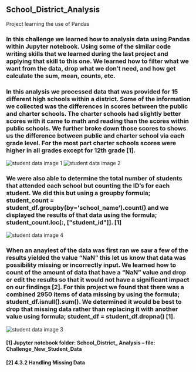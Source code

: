 ## School_District_Analysis
Project learning the use of Pandas


### In this challenge we learned how to analysis data using Pandas within Jupyter notebook. Using some of the similar code writing skills that we learned during the last project and applying that skill to this one. We learned how to filter what we want from the data, drop what we don’t need, and how get calculate the sum, mean, counts, etc. 

### In this analysis we processed data that was provided for 15 different high schools within a district. Some of the information we collected was the differences in scores between the public and charter schools. The charter schools had slightly better scores with it came to math and reading than the scores within public schools. We further broke down those scores to shows us the difference between public and charter school via each grade level. For the most part charter schools scores were higher in all grades except for 12th grade [1]. 
![student data image 1](https://user-images.githubusercontent.com/112769590/194457292-95ec8a4e-0e19-49fe-b1d5-ee3eb83c5e9c.png)
![student data image 2](https://user-images.githubusercontent.com/112769590/194457293-d888850b-bbff-48af-b9af-e94d873ea67b.png)



### We were also able to determine the total number of students that attended each school but counting the ID’s for each student. We did this but using a groupby formula; student_count = student_df.groupby(by='school_name').count() and we displayed the results of that data using the formula; student_count.loc[:, ["student_id"]]. [1]
![student data image 4](https://user-images.githubusercontent.com/112769590/194457327-861d114b-9338-434a-aaac-08aee4ea3839.png)


### When an anaylest of the data was first ran we saw a few of the results yielded the value “NaN” this let us know that data was possibility missing or incorrectly input. We learned how to count of the amount of data that have a “NaN” value and drop or edit the results so that it would not have a significant impact on our findings [2]. For this project we found that there was a combined 2950 items of data missing by using the formula; student_df.isnull().sum(). We determined it would be best to drop that missing data rather than replacing it with another value using formula; student_df = student_df.dropna() [1].
![student data image 3](https://user-images.githubusercontent.com/112769590/194457339-c17a0be7-f4e1-467f-a005-5ce09d4e2165.png)



#### [1] Jupyter notebook folder: School_District_ Analysis – file: Challenge_New_Student_Data
#### [2] 4.3.2 Handling Missing Data
